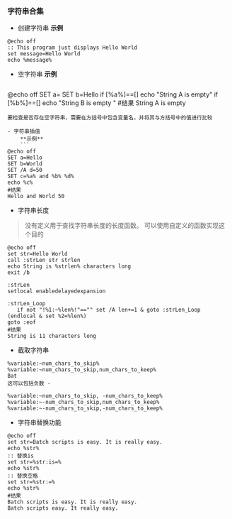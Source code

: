### 字符串合集
- 创建字符串
    **示例**
```
@echo off 
:: This program just displays Hello World 
set message=Hello World 
echo %message%
```

- 空字符串
    **示例**
    ```
 @echo off 
SET a= 
SET b=Hello 
if [%a%]==[] echo "String A is empty" 
if [%b%]==[] echo "String B is empty "
#结果
String A is empty
```
要检查是否存在空字符串，需要在方括号中包含变量名，并将其与方括号中的值进行比较

- 字符串插值
    **示例**
    ```
@echo off 
SET a=Hello 
SET b=World 
SET /A d=50 
SET c=%a% and %b% %d%
echo %c%
#结果
Hello and World 50
```
- 字符串长度
> 没有定义用于查找字符串长度的长度函数。 可以使用自定义的函数实现这个目的

```
@echo off
set str=Hello World
call :strLen str strlen
echo String is %strlen% characters long
exit /b

:strLen
setlocal enabledelayedexpansion

:strLen_Loop
   if not "!%1:~%len%!"=="" set /A len+=1 & goto :strLen_Loop
(endlocal & set %2=%len%)
goto :eof
#结果
String is 11 characters long
```

- 截取字符串

```
%variable:~num_chars_to_skip% 
%variable:~num_chars_to_skip,num_chars_to_keep%
Bat
这可以包括负数 -

%variable:~num_chars_to_skip, -num_chars_to_keep%
%variable:~-num_chars_to_skip,num_chars_to_keep%
%variable:~-num_chars_to_skip,-num_chars_to_keep%
```

- 字符串替换功能

```
@echo off 
set str=Batch scripts is easy. It is really easy. 
echo %str% 
:: 替换is
set str=%str:is=% 
echo %str%
:: 替换空格
set str=%str:=% 
echo %str%
#结果
Batch scripts is easy. It is really easy. 
Batch scripts easy. It really easy.
```
